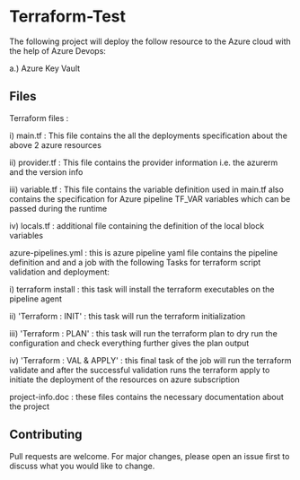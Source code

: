 # Terraform-Test

The following project will deploy the follow resource to the Azure cloud with the help of Azure Devops:

a.) Azure Key Vault


## Files

Terraform files : 

i) main.tf : This file contains the all the deployments specification about the above 2 azure resources

ii) provider.tf : This file contains the provider information i.e. the azurerm and the version info

iii) variable.tf : This file contains the variable definition used in main.tf also contains the specification for Azure pipeline TF_VAR variables which can be passed during the runtime

iv) locals.tf : additional file containing the definition of the local block variables

azure-pipelines.yml : this is azure pipeline yaml file contains the pipeline definition and and a job with the following Tasks for terraform script validation and deployment:

i) terraform install : this task will install the terraform executables on the pipeline agent

ii) 'Terraform : INIT' : this task will run the terraform initialization 

iii) 'Terraform : PLAN' : this task will run the terraform plan to dry run the configuration and check everything further gives the plan output

iv) 'Terraform : VAL & APPLY' : this final task of the job will run the terraform validate and after the successful validation runs the terraform apply to initiate the deployment of the resources on azure subscription

project-info.doc : these files contains the necessary documentation about the project



## Contributing
Pull requests are welcome. For major changes, please open an issue first to discuss what you would like to change.


